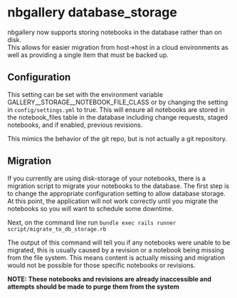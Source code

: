 # nbgallery database_storage
nbgallery now supports storing notebooks in the database rather than on disk.  
This allows for easier migration from host->host in a cloud environments as well
as providing a single item that must be backed up.


## Configuration
This setting can be set with the environment variable GALLERY__STORAGE__NOTEBOOK_FILE_CLASS
or by changing the setting in `config/settings.yml` to true.  This will ensure
all notebooks are stored in the notebook_files table in the database including
change requests, staged notebooks, and if enabled, previous revisions.

This mimics the behavior of the git repo, but is not actually a git repository.

## Migration
If you currently are using disk-storage of your notebooks, there is a migration
script to migrate your notebooks to the database.  The first step is to change the
appropriate configuration setting to allow database storage.  At this point, the application
will not work correctly until you migrate the notebooks so you will want to schedule some downtime.

Next, on the command line run `bundle exec rails runner script/migrate_to_db_storage.rb`

The output of this command will tell you if any notebooks were unable to be migrated, this is usually caused by
a revision or a notebook being missing from the file system. This means content is actually missing
and migration would not be possible for those specific notebooks or revisions.

**NOTE: These notebooks and revisions are already inaccessible and attempts should be made to purge them from the system**
